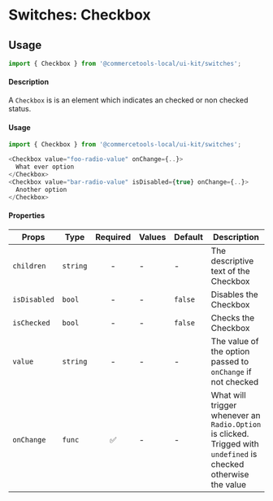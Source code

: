 # Switches: Checkbox

## Usage

```js
import { Checkbox } from '@commercetools-local/ui-kit/switches';
```

#### Description

A `Checkbox` is is an element which indicates an checked or non checked status.

#### Usage

```js
import { Checkbox } from '@commercetools-local/ui-kit/switches';

<Checkbox value="foo-radio-value" onChange={..}>
  What ever option
</Checkbox>
<Checkbox value="bar-radio-value" isDisabled={true} onChange={..}>
  Another option
</Checkbox>
```

#### Properties

| Props        | Type     | Required | Values | Default | Description                                                                                                      |
| ------------ | -------- | :------: | ------ | ------- | ---------------------------------------------------------------------------------------------------------------- |
| `children`   | `string` |    -     | -      | -       | The descriptive text of the Checkbox                                                                             |
| `isDisabled` | `bool`   |    -     | -      | `false` | Disables the Checkbox                                                                                            |
| `isChecked`  | `bool`   |    -     | -      | `false` | Checks the Checkbox                                                                                              |
| `value`      | `string` |    -     | -      | -       | The value of the option passed to `onChange` if not checked                                                      |
| `onChange`   | `func`   |    ✅    | -      | -       | What will trigger whenever an `Radio.Option` is clicked. Trigged with `undefined` is checked otherwise the value |
